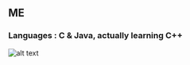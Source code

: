 ## ME

### Languages : C & Java, actually learning C++

![alt text](https://gfycat.com/carefuldapperblackfly)
